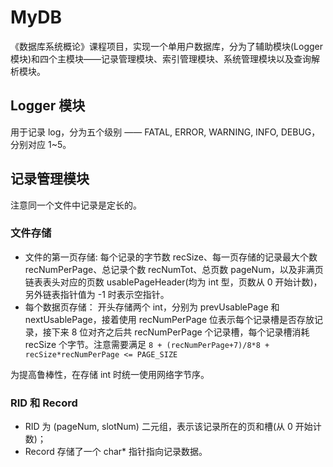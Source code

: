 # MyDB

《数据库系统概论》课程项目，实现一个单用户数据库，分为了辅助模块(Logger 模块)和四个主模块——记录管理模块、索引管理模块、系统管理模块以及查询解析模块。

## Logger 模块

用于记录 log，分为五个级别 —— FATAL, ERROR, WARNING, INFO, DEBUG，分别对应 1~5。

## 记录管理模块

注意同一个文件中记录是定长的。

### 文件存储

* 文件的第一页存储: 每个记录的字节数 recSize、每一页存储的记录最大个数 recNumPerPage、总记录个数 recNumTot、总页数 pageNum，以及非满页链表表头对应的页数 usablePageHeader(均为 int 型，页数从 0 开始计数)，另外链表指针值为 -1 时表示空指针。
* 每个数据页存储： 开头存储两个 int，分别为 prevUsablePage 和 nextUsablePage，接着使用 recNumPerPage 位表示每个记录槽是否存放记录，接下来 8 位对齐之后共 recNumPerPage 个记录槽，每个记录槽消耗 recSize 个字节。注意需要满足 `8 + (recNumPerPage+7)/8*8 + recSize*recNumPerPage <= PAGE_SIZE`


为提高鲁棒性，在存储 int 时统一使用网络字节序。

### RID 和 Record

* RID 为 (pageNum, slotNum) 二元组，表示该记录所在的页和槽(从 0 开始计数)；
* Record 存储了一个 char\* 指针指向记录数据。
